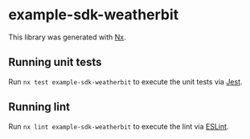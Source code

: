 # example-sdk-weatherbit

This library was generated with [Nx](https://nx.dev).

## Running unit tests

Run `nx test example-sdk-weatherbit` to execute the unit tests via [Jest](https://jestjs.io).

## Running lint

Run `nx lint example-sdk-weatherbit` to execute the lint via [ESLint](https://eslint.org/).
